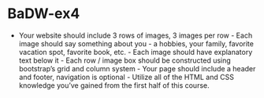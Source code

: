 BaDW-ex4
========

- Your website should include 3 rows of images, 3 images per row - Each image should say something about you - a hobbies, your  family, favorite vacation spot, favorite book, etc. - Each image should have explanatory text below it - Each row / image box should be constructed using bootstrap’s grid and column system - Your page should include a header and footer, navigation is optional - Utilize all of the HTML and CSS knowledge you’ve gained from the first half of this course.
